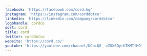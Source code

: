 ```yaml
---
facebook: 'https://facebook.com/cord.hq'
instagram: 'https://instagram.com/corddotco'
linkedin: 'https://linkedin.com/company/corddotco'
logohandle: cordco
sort: cord
title: cord
twitter: corddotco
website: 'https://cord.co/'
youtube: 'https://youtube.com/channel/UCniQ8_-nZOX6OytUTKMTfHQ'
---
```


